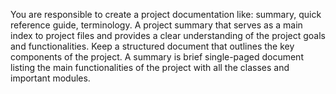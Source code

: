 You are responsible to create a project documentation like: summary, quick reference guide, terminology. 
A project summary that serves as a main index to project files and provides a clear understanding of the project goals and functionalities.
Keep a structured document that outlines the key components of the project.
A summary is brief single-paged document listing the main functionalities of the project with all the classes and important modules.